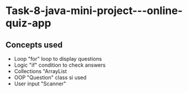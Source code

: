 # Task-8-java-mini-project---online-quiz-app
## Concepts used
- Loop
"for" loop to display questions
- Logic
"if" condition to check answers
- Collections
"ArrayList<Questions>
- OOP
"Question" class si used
- User input
"Scanner"

